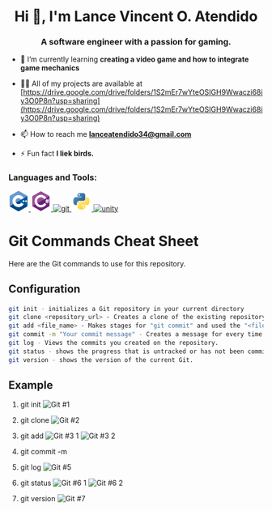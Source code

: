 <h1 align="center">Hi 👋, I'm Lance Vincent O. Atendido</h1>
<h3 align="center">A software engineer with a passion for gaming.</h3>

- 🌱 I’m currently learning **creating a video game and how to integrate game mechanics**

- 👨‍💻 All of my projects are available at [https://drive.google.com/drive/folders/1S2mEr7wYteOSIGH9Wwaczi68iy3O0P8n?usp=sharing](https://drive.google.com/drive/folders/1S2mEr7wYteOSIGH9Wwaczi68iy3O0P8n?usp=sharing)

- 📫 How to reach me **lanceatendido34@gmail.com**

- ⚡ Fun fact **I liek birds.**
<p align="left">
</p>

<h3 align="left">Languages and Tools:</h3>
<p align="left"> <a href="https://www.w3schools.com/cpp/" target="_blank" rel="noreferrer"> <img src="https://raw.githubusercontent.com/devicons/devicon/master/icons/cplusplus/cplusplus-original.svg" alt="cplusplus" width="40" height="40"/> </a> <a href="https://www.w3schools.com/cs/" target="_blank" rel="noreferrer"> <img src="https://raw.githubusercontent.com/devicons/devicon/master/icons/csharp/csharp-original.svg" alt="csharp" width="40" height="40"/> </a> <a href="https://git-scm.com/" target="_blank" rel="noreferrer"> <img src="https://www.vectorlogo.zone/logos/git-scm/git-scm-icon.svg" alt="git" width="40" height="40"/> </a> <a href="https://www.python.org" target="_blank" rel="noreferrer"> <img src="https://raw.githubusercontent.com/devicons/devicon/master/icons/python/python-original.svg" alt="python" width="40" height="40"/> </a> <a href="https://unity.com/" target="_blank" rel="noreferrer"> <img src="https://www.vectorlogo.zone/logos/unity3d/unity3d-icon.svg" alt="unity" width="40" height="40"/> </a> </p>

# Git Commands Cheat Sheet

Here are the Git commands to use for this repository.

## Configuration
```bash
git init - initializes a Git repository in your current directory
git clone <repository_url> - Creates a clone of the existing repository to a new directory and has the "<repository_url>" to specify on what repository you want to clone.
git add <file_name> - Makes stages for "git commit" and used the "<file_name>" to specify on which file u want to commit a change.
git commit -m "Your commit message" - Creates a message for every time you commit a change.
git log - Views the commits you created on the repository.
git status - shows the progress that is untracked or has not been commited.
git version - shows the version of the current Git.
```

## Example

1. git init 
![Git #1](https://github.com/BirdBrain34/BirdBrain34/assets/126303872/2d576654-33f6-4623-910d-fc15bbe7dcfe)
2. git clone 
![Git #2](https://github.com/BirdBrain34/BirdBrain34/assets/126303872/66406d0c-e71d-4b75-854a-c32a00d7cdbc)
3. git add
![Git #3 1](https://github.com/BirdBrain34/BirdBrain34/assets/126303872/de843a48-bbf3-48ff-8b7f-2e685a822476)
![Git #3 2](https://github.com/BirdBrain34/BirdBrain34/assets/126303872/d05faac2-ac8f-4c9f-a89d-6800cf7304a7)
4. git commit -m

5. git log 
![Git #5](https://github.com/BirdBrain34/BirdBrain34/assets/126303872/69e85d58-56cb-44fa-bd95-0493ffbcf710)
6. git status
![Git #6 1](https://github.com/BirdBrain34/BirdBrain34/assets/126303872/1752dc39-aa36-4bda-b95e-e456f64eb1c7)
![Git #6 2](https://github.com/BirdBrain34/BirdBrain34/assets/126303872/f0807e58-c9c6-4379-9404-94d1cf82e1c8)
7. git version
![Git #7](https://github.com/BirdBrain34/BirdBrain34/assets/126303872/30ec6b6a-b99c-49fb-8a36-163a160ba498)
